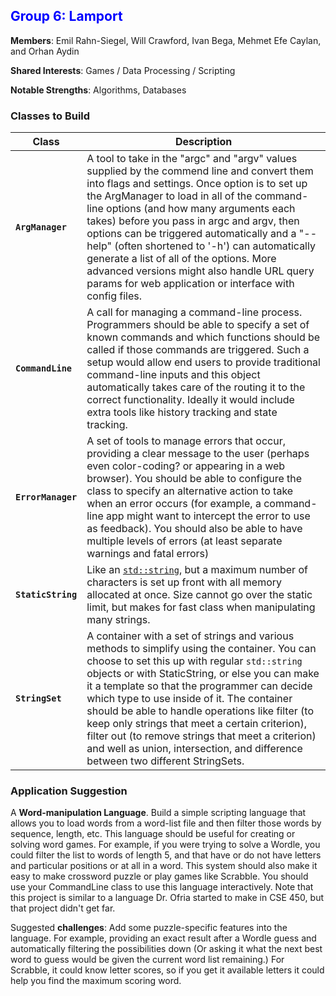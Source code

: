 ## <span id="group-6" style="color: blue">Group 6: Lamport</span>

**Members**: Emil Rahn-Siegel, Will Crawford, Ivan Bega, Mehmet Efe Caylan, and Orhan Aydin

**Shared Interests**: Games / Data Processing / Scripting

**Notable Strengths**: Algorithms, Databases

### Classes to Build

| Class               | Description |
| ------------------- | ----------- |
| **`ArgManager`**    | A tool to take in the "argc" and "argv" values supplied by the commend line and convert them into flags and settings.  Once option is to set up the ArgManager to load in all of the command-line options (and how many arguments each takes) before you pass in argc and argv, then options can be triggered automatically and a "--help" (often shortened to '-h') can automatically generate a list of all of the options.  More advanced versions might also handle URL query params for web application or interface with config files. |
| **`CommandLine`**   | A call for managing a command-line process.  Programmers should be able to specify a set of known commands and which functions should be called if those commands are triggered.  Such a setup would allow end users to provide traditional command-line inputs and this object automatically takes care of the routing it to the correct functionality.  Ideally it would include extra tools like history tracking and state tracking. |
| **`ErrorManager`**  | A set of tools to manage errors that occur, providing a clear message to the user (perhaps even color-coding? or appearing in a web browser). You should be able to configure the class to specify an alternative action to take when an error occurs (for example, a command-line app might want to intercept the error to use as feedback). You should also be able to have multiple levels of errors (at least separate warnings and fatal errors) |
| **`StaticString`**  | Like an [`std::string`](https://en.cppreference.com/w/cpp/string/basic_string), but a maximum number of characters is set up front with all memory allocated at once.  Size cannot go over the static limit, but makes for fast class when manipulating many strings. |
| **`StringSet`**     | A container with a set of strings and various methods to simplify using the container.  You can choose to set this up with regular `std::string` objects or with StaticString, or else you can make it a template so that the programmer can decide which type to use inside of it. The container should be able to handle operations like filter (to keep only strings that meet a certain criterion), filter out (to remove strings that meet a criterion) and well as union, intersection, and difference between two different StringSets. |

### Application Suggestion

A **Word-manipulation Language**. Build a simple scripting language that allows you to load words from a word-list file and then filter those words by sequence, length, etc.  This language should be useful for creating or solving word games.  For example, if you were trying to solve a Wordle, you could filter the list to words of length 5, and that have or do not have letters and particular positions or at all in a word.  This system should also make it easy to make crossword puzzle or play games like Scrabble. You should use your CommandLine class to use this language interactively.  Note that this project is similar to a language Dr. Ofria started to make in CSE 450, but that project didn't get far.

Suggested **challenges**: Add some puzzle-specific features into the language.  For example, providing an exact result after a Wordle guess and automatically filtering the possibilities down (Or asking it what the next best word to guess would be given the current word list remaining.) For Scrabble, it could know letter scores, so if you get it available letters it could help you find the maximum scoring word.
